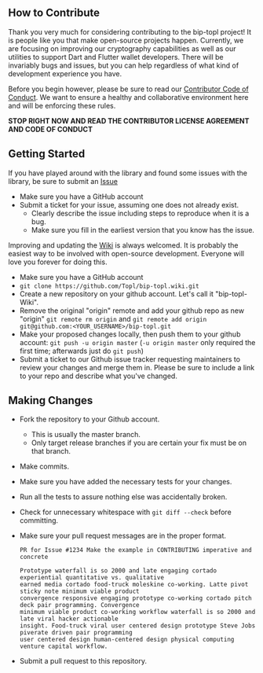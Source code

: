How to Contribute
-----------------

Thank you very much for considering contributing to the bip-topl project! It is people like you that make open-source projects happen. Currently, we are focusing on improving our cryptography capabilities as well as our utilities to support Dart and Flutter wallet developers. There will be invariably bugs and issues, but you can help regardless of what kind of development experience you have.

Before you begin however, please be sure to read our [Contributor Code of Conduct](https://github.com/Topl/bip-topl/blob/master/CODE_OF_CONDUCT.md). We want to ensure a healthy and collaborative environment here and will be enforcing these rules.

**STOP RIGHT NOW AND READ THE CONTRIBUTOR LICENSE AGREEMENT AND CODE OF CONDUCT**

Getting Started
---------------

If you have played around with the library and found some issues with the library, be sure to submit an [Issue](https://github.com/Topl/bip-topl/issues)
* Make sure you have a GitHub account
* Submit a ticket for your issue, assuming one does not already exist.
    * Clearly describe the issue including steps to reproduce when it is a bug.
    * Make sure you fill in the earliest version that you know has the issue.


Improving and updating the [Wiki](https://github.com/Topl/bip-topl/wiki) is always welcomed. It is probably the easiest way to be involved with open-source development. Everyone will love you forever for doing this.

* Make sure you have a GitHub account
* `git clone https://github.com/Topl/bip-topl.wiki.git`
* Create a new repository on your github account. Let's call it "bip-topl-Wiki".
* Remove the original "origin" remote and add your github repo as new "origin" `git remote rm origin` and `git remote add origin git@github.com:<YOUR_USERNAME>/bip-topl.git`
* Make your proposed changes locally, then push them to your github account: `git push -u origin master` (`-u origin master` only required the first time; afterwards just do `git push`)
* Submit a ticket to our Github issue tracker requesting maintainers to review your changes and merge them in. Please be sure to include a link to your repo and describe what you've changed.

Making Changes
--------------

* Fork the repository to your Github account.
    * This is usually the master branch.
    * Only target release branches if you are certain your fix must be on that branch.
* Make commits.
* Make sure you have added the necessary tests for your changes.
* Run all the tests to assure nothing else was accidentally broken.
* Check for unnecessary whitespace with `git diff --check` before committing.
* Make sure your pull request messages are in the proper format.

      PR for Issue #1234 Make the example in CONTRIBUTING imperative and concrete

      Prototype waterfall is so 2000 and late engaging cortado experiential quantitative vs. qualitative
      earned media cortado food-truck moleskine co-working. Latte pivot sticky note minimum viable product
      convergence responsive engaging prototype co-working cortado pitch deck pair programming. Convergence
      minimum viable product co-working workflow waterfall is so 2000 and late viral hacker actionable
      insight. Food-truck viral user centered design prototype Steve Jobs piverate driven pair programming
      user centered design human-centered design physical computing venture capital workflow.

* Submit a pull request to this repository.